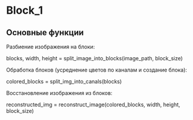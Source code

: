 # Block_1
## Основные функции

Разбиение изображения на блоки:

blocks, width, height = split_image_into_blocks(image_path, block_size)

Обработка блоков (усреднение цветов по каналам и создание блока):

colored_blocks = split_img_into_canals(blocks)

Восстановление изображения из блоков:

reconstructed_img = reconstruct_image(colored_blocks, width, height, block_size)
